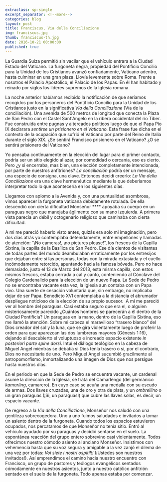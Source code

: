 ```yaml
---
extraclass: sp-single
excerpt_separator: <!--more-->
categories: blog
layout: post
title: Franciscus, Via della Conciliazione
img: franciscus.jpg
thumb: franciscus-th.jpg
date: 2016-10-21 00:00:00
published: true
---
```

La Guardia Suiza permitió sin vacilar que el vehículo entrara a la Ciudad Estado del Vaticano. La furgoneta negra, propiedad del Pontificio Concilio para la Unidad de los Cristianos avanzó confiadamente, Vaticano adentro, hasta culminar en una gran plaza. Llovía levemente sobre Roma. Frente a nosotros el Palacio Apostólico, el Palacio de los Papas. En él han habitado y reinado por siglos los líderes supremos de la Iglesia romana.

<!--more-->

La noche anterior habíamos recibido la notificación de que seríamos recogidos por los personeros del Pontificio Concilio para la Unidad de los Cristianos justo en la significativa *Via della Conciliazione* (Vía de la conciliación). Una avenida de 500 metros de longitud que conecta la Plaza de San Pedro con el Castel Sant'Angelo en la ribera occidental del río Tiber. Fue construida entre pugnas y altercados políticos luego de que el Papa Pío IX declarara *sentirse un prisionero en el Vaticano.* Esta frase fue dicha en el contexto de la ocupación que sufrió el Vaticano por parte del Reino de Italia durante el siglo XIX.  ¿Se sentirá Francisco prisionero en el Vaticano? ¿O se sentirá prisionero del Vaticano?

Yo pensaba contínuamente en la elección del lugar para el primer contacto, podría ser un sitio elegido al azar, por comodidad o cercanía, eso es cierto. Pero ¿y si encerraba, mas bien, una elección completamente intencionada, por parte de nuestros anfitriones? *La conciliación* podría ser un mensaje, una especie de consigna, una clave.  Entonces decidí creerlo: *La Via della Conciliazione* era una clave hermenéutica mediante la que deberíamos interpretar todo lo que acontecería en los siguientes días.

Llegamos con aplomo a la Avenida y, con una puntualidad asombrosa, vimos aparecer la furgoneta vaticana debidamente rotulada. De ella descendió con cierta dificultad Monseñor **** apoyaba su cuerpo en un paraguas negro que manejaba ágilmente con su mano izquierda. A primera vista parecía un débil y octogenario religioso que caminaba con cierta dificultad.  

A mi me pareció haberlo visto antes, quizás era solo mi imaginación, pero dos días atrás yo contemplaba detenidamente, entre empellones y llamadas de atención: “¡No cameras!, ¡no pictures please!”, los frescos de la Capilla Sixtina, la capilla de la Basílica de San Pedro.  Ese día cientos de visitantes de todas partes del mundo deambulaban erraticamente por los entresijos que dejaban entre sí las personas, todas con la mirada extasiada y el cuello incómodamente retorcido, apuntando hacia la famosa bóveda. Pero no hace demasiado, justo el 13 de Marzo del 2013, esta misma capilla, con estos mismos frescos, estaba cerrada a cal y canto, conteniendo al Cónclave del Colegio Cardenalicio para la elección de un nuevo Papa. La Sede de Pedro no se encontraba vacante esta vez, la Iglesia aun contaba con un Papa vivo. Una suerte de cesación voluntaria que, sin embargo, no implicaba dejar de ser Papa. Benedicto XVI contemplaba a la distancia el abrumador despliegue noticioso de la elección de su propio sucesor.
 A mi me pareció ver al hombre del paraguas. Casi estaba seguro que era el, o alguien misteriosamente parecido ¿Cuántos hombres se parecerán a él dentro de la Ciudad Pontificia?  Un paraguas en la mano, dentro de la Capilla Sixtina, eso me llamó la atención. Sobre mi cabeza el maravilloso “trasero blanco” del Dios creador del sol y la luna, que se gira violentamente luego de proferir la orden para que aparezcan las dos lumbreras mayores (Génesis 1:16), dejando al descubierto el voluptuoso e increado espacio existente *in posteriori parte spine dorsi*. Intuí el diálogo teológico en la cabeza de Miguel Angel mientras se debatía si Dios tenía trasero o si, por el contrario, Dios no necesitaría de uno. Pero Miguel Angel sucumbió gracilmente al antropomorfismo, inmortalizando una imagen de Dios que nos persigue hasta nuestros días.

En el periodo en que la Sede de Pedro se encuentra vacante, un cardenal asume la dirección de la Iglesia, se trata del Camarlengo (del germánico *kamarling*, camarero).  En cuyo caso se acuña una medalla con su escudo de armas. Dos llaves cruzadas, una de oro y otra de plata, y un *ombrellino* o un gran paraguas (¡Si, un paraguas!) que cubre las llaves solas, es decir, un espacio vacante.  

De regreso a la *Via della Conciliazione*, Monseñor nos saludó con una gentileza sobrecogedora. Uno a uno fuimos saludados e invitados a tomar un asiento dentro de la furgoneta.  Cuando todos los espacios estuvieron ocupados, nos percatamos de que Monseñor no tenía sitio.  Entró al vehículo ayudado por su paraguas y decidió sentarse en el suelo.  La espontánea reacción del grupo entero sobrevino casi violentamente. Todos ofrecimos nuestro cómodo asiento al anciano Monseñor. Insistimos con vehemencia hasta que su voz segura y amigable a la vez zanjó el dilema de una vez por todas: *Voi siete i nostri ospiti!!!* (¡Ustedes son nuestros invitados!).  Así emprendimos el camino hacia nuestro encuentro con Francisco, un grupo de pastores y teólogos evangélicos sentados cómodamente en nuestros asientos, junto a nuestro católico anfitrión sentado en el suelo de la furgoneta. Todo apenas estaba por comenzar.
